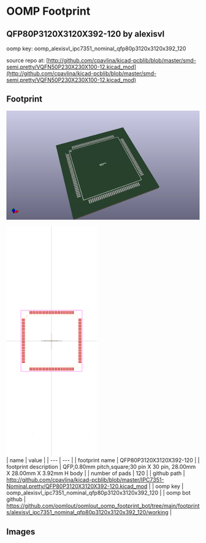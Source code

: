 # OOMP Footprint  
## QFP80P3120X3120X392-120  by alexisvl  
  
oomp key: oomp_alexisvl_ipc7351_nominal_qfp80p3120x3120x392_120  
  
source repo at: [http://github.com/cpavlina/kicad-pcblib/blob/master/smd-semi.pretty/VQFN50P230X230X100-12.kicad_mod](http://github.com/cpavlina/kicad-pcblib/blob/master/smd-semi.pretty/VQFN50P230X230X100-12.kicad_mod)  
## Footprint  
  
[![working_kicad_pcb_3d.png](working_kicad_pcb_3d_600.png)](working_kicad_pcb_3d.png)  
  
[![working.png](working_600.png)](working.png)  
| name | value | 
| --- | --- | 
| footprint name | QFP80P3120X3120X392-120 | 
| footprint description | QFP,0.80mm pitch,square;30 pin X 30 pin, 28.00mm X 28.00mm X 3.92mm H body | 
| number of pads | 120 | 
| github path | http://github.com/cpavlina/kicad-pcblib/blob/master/IPC7351-Nominal.pretty/QFP80P3120X3120X392-120.kicad_mod | 
| oomp key | oomp_alexisvl_ipc7351_nominal_qfp80p3120x3120x392_120 | 
| oomp bot github | https://github.com/oomlout/oomlout_oomp_footprint_bot/tree/main/footprints/alexisvl_ipc7351_nominal_qfp80p3120x3120x392_120/working | 
## Images  
